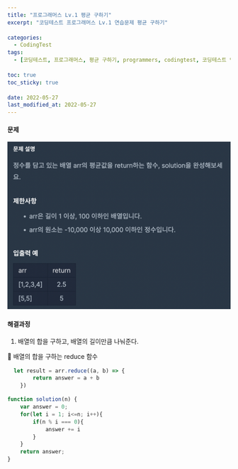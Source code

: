 ```yaml
---
title: "프로그래머스 Lv.1 평균 구하기"
excerpt: "코딩테스트 프로그래머스 Lv.1 연습문제 평균 구하기"

categories:
  - CodingTest
tags:
  - [코딩테스트, 프로그래머스, 평균 구하기, programmers, codingtest, 코딩테스트 연습, 프로그래머스 평균 구하기, 프로그래머스 평균 구하기 자바스크립트]

toc: true
toc_sticky: true
 
date: 2022-05-27
last_modified_at: 2022-05-27
---
```


#### 문제
![3](/assets/images/3.png)

#### 해결과정
1. 배열의 합을 구하고, 배열의 길이만큼 나눠준다.

:pushpin: 배열의 합을 구하는 reduce 함수
```javascript
  let result = arr.reduce((a, b) => {
        return answer = a + b
    })
```

```javascript
function solution(n) {
    var answer = 0;
    for(let i = 1; i<=n; i++){
        if(n % i === 0){
            answer += i
        }
    }
    return answer;
}
```
